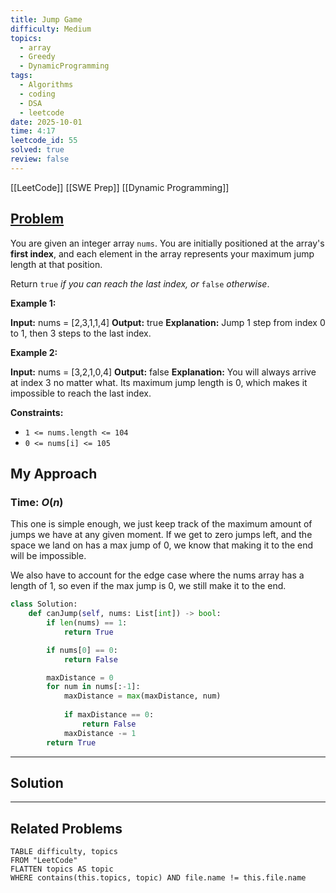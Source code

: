 ```yaml
---
title: Jump Game
difficulty: Medium
topics:
  - array
  - Greedy
  - DynamicProgramming
tags:
  - Algorithms
  - coding
  - DSA
  - leetcode
date: 2025-10-01
time: 4:17
leetcode_id: 55
solved: true
review: false
---
```

[[LeetCode]]
[[SWE Prep]]
[[Dynamic Programming]]
## [Problem](https://leetcode.com/problems/jump-game/description/)
You are given an integer array `nums`. You are initially positioned at the array's **first index**, and each element in the array represents your maximum jump length at that position.

Return `true` _if you can reach the last index, or_ `false` _otherwise_.

**Example 1:**

**Input:** nums = [2,3,1,1,4]
**Output:** true
**Explanation:** Jump 1 step from index 0 to 1, then 3 steps to the last index.

**Example 2:**

**Input:** nums = [3,2,1,0,4]
**Output:** false
**Explanation:** You will always arrive at index 3 no matter what. Its maximum jump length is 0, which makes it impossible to reach the last index.

**Constraints:**

- `1 <= nums.length <= 104`
- `0 <= nums[i] <= 105`


## My Approach
### Time: $O(n)$

This one is simple enough, we just keep track of the maximum amount of jumps we have at any given moment. If we get to zero jumps left, and the space we land on has a max jump of 0, we know that making it to the end will be impossible.

We also have to account for the edge case where the nums array has a length of 1, so even if the max jump is 0, we still make it to the end.

```python
class Solution:
    def canJump(self, nums: List[int]) -> bool:
        if len(nums) == 1:
            return True

        if nums[0] == 0:
            return False

        maxDistance = 0
        for num in nums[:-1]:
            maxDistance = max(maxDistance, num)
            
            if maxDistance == 0:
                return False
            maxDistance -= 1
        return True
```



---
## Solution




---
## Related Problems
```dataview
TABLE difficulty, topics
FROM "LeetCode"
FLATTEN topics AS topic
WHERE contains(this.topics, topic) AND file.name != this.file.name
```